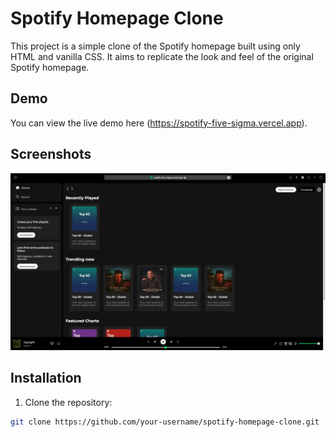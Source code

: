 # Spotify Homepage Clone

This project is a simple clone of the Spotify homepage built using only HTML and vanilla CSS. It aims to replicate the look and feel of the original Spotify homepage.

## Demo

You can view the live demo here (https://spotify-five-sigma.vercel.app).

## Screenshots

![Screenshot of Spotify Homepage Clone](/assets/Project_screenshot.jpg)

## Installation

1. Clone the repository:

```bash
git clone https://github.com/your-username/spotify-homepage-clone.git
